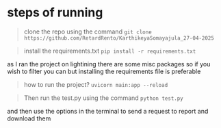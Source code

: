 # steps of running
> clone the repo using the command
`git clone https://github.com/RetardRento/KarthikeyaSomayajula_27-04-2025`

> install the requirements.txt
`pip install -r requirements.txt`

as I ran the project on lightining there are some misc packages so if you wish to filter you can
but installing the requirements file is preferable

> how to run the project?
`uvicorn main:app --reload`

> Then run the test.py using the command
`python test.py`

and then use the options in the terminal to send a request to report and download them
